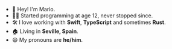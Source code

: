 - 👋 Hey! I'm Mario.
- 👦🏻 Started programming at age 12, never stopped since.
- 🛠 I love working with **Swift**, **TypeScript** and sometimes **Rust**.
- 🏠 Living in **Seville, Spain**.
- 😄 My pronouns are **he/him**.
